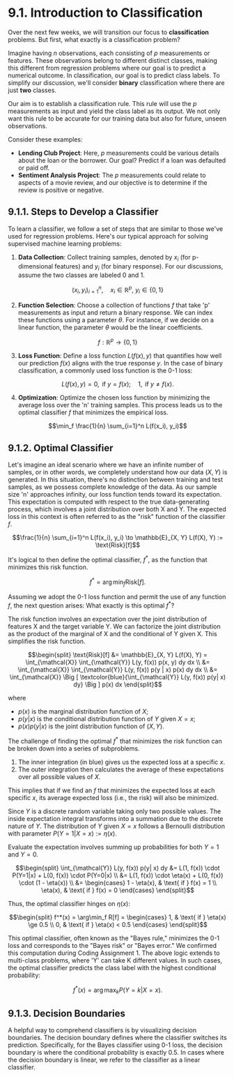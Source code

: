 # 9.1. Introduction to Classification

Over the next few weeks, we will transition our focus to **classification** problems. But first, what exactly is a classification problem?

Imagine having $n$ observations, each consisting of $p$ measurements or features. These observations belong to different distinct classes, making this different from regression problems where our goal is to predict a numerical outcome. In classification, our goal is to predict class labels. To simplify our discussion, we'll consider **binary** classification where there are just **two** classes.

Our aim is to establish a classification rule. This rule will use the $p$ measurements as input and yield the class label as its output. We not only want this rule to be accurate for our training data but also for future, unseen observations.

Consider these examples:

- **Lending Club Project**: Here, $p$ measurements could be various details about the loan or the borrower. Our goal? Predict if a loan was defaulted or paid off.
- **Sentiment Analysis Project**: The $p$ measurements could relate to aspects of a movie review, and our objective is to determine if the review is positive or negative.

## 9.1.1. Steps to Develop a Classifier

To learn a classifier, we follow a set of steps that are similar to those we've used for regression problems. Here's our typical approach for solving supervised machine learning problems:

1. **Data Collection**: Collect training samples, denoted by $x_i$ (for p-dimensional features) and $y_i$ (for binary response). For our discussions, assume the two classes are labeled 0 and 1.

$$(x_i, y_i)_{i=1}^n, \quad x_i \in \mathbb{R}^p, \ y_i \in \{0, 1\}$$

2. **Function Selection**: Choose a collection of functions $f$ that take 'p' measurements as input and return a binary response. We can index these functions using a parameter $\theta$. For instance, if we decide on a linear function, the parameter $\theta$ would be the linear coefficients.

$$f: \mathbb{R}^p \longrightarrow \{0, 1\}$$

3. **Loss Function**: Define a loss function $L(f(x), y)$ that quantifies how well our prediction $f(x)$ aligns with the true response $y$. In the case of binary classification, a commonly used loss function is the 0-1 loss:

$$L(f(x), y) = 0, \text{ if } y=f(x); \quad 1, \text{ if } y \ne f(x).$$

4. **Optimization**: Optimize the chosen loss function by minimizing the average loss over the 'n' training samples. This process leads us to the optimal classifier $f$ that minimizes the empirical loss.

$$\min_f \frac{1}{n} \sum_{i=1}^n L(f(x_i), y_i)$$

## 9.1.2. Optimal Classifier

Let's imagine an ideal scenario where we have an infinite number of samples, or in other words, we completely understand how our data $(X, Y)$ is generated. In this situation, there's no distinction between training and test samples, as we possess complete knowledge of the data. As our sample size 'n' approaches infinity, our loss function tends toward its expectation. This expectation is computed with respect to the true data-generating process, which involves a joint distribution over both X and Y. The expected loss in this context is often referred to as the "risk" function of the classifier $f$.

$$\frac{1}{n} \sum_{i=1}^n L(f(x_i), y_i) \to \mathbb{E}_{X, Y} L(f(X), Y) := \text{Risk}[f]$$

It's logical to then define the optimal classifier, $f^*$, as the function that minimizes this risk function.

$$f^* = \arg\min_f \text{Risk}[f].$$

Assuming we adopt the 0-1 loss function and permit the use of any function $f$, the next question arises: What exactly is this optimal $f^*$?

The risk function involves an expectation over the joint distribution of features X and the target variable Y. We can factorize the joint distribution as the product of the marginal of X and the conditional of Y given X. This simplifies the risk function.

$$\begin{split}
\text{Risk}[f] &= \mathbb{E}_{X, Y} L(f(X), Y) = \int_{\mathcal{X}} \int_{\mathcal{Y}} L(y, f(x)) p(x, y) dy dx \\
&= \int_{\mathcal{X}} \int_{\mathcal{Y}} L(y, f(x)) p(y | x) p(x) dy dx \\
&= \int_{\mathcal{X}} \Big [ \textcolor{blue}{\int_{\mathcal{Y}} L(y, f(x)) p(y| x) dy} \Big ] p(x) dx
\end{split}$$

where

- $p(x)$ is the marginal distribution function of $X$;
- $p(y | x)$ is the conditional distribution function of $Y$ given $X=x$;
- $p(x) p(y|x)$ is the joint distribution function of $(X, Y)$.

The challenge of finding the optimal $f^*$ that minimizes the risk function can be broken down into a series of subproblems.

1. The inner integration (in blue) gives us the expected loss at a specific $x$.
2. The outer integration then calculates the average of these expectations over all possible values of $X$.

This implies that if we find an $f$ that minimizes the expected loss at each specific $x$, its average expected loss (i.e., the risk) will also be minimized.

Since $Y$ is a discrete random variable taking only two possible values. The inside expectation integral transforms into a summation due to the discrete nature of $Y$. The distribution of $Y$ given $X=x$ follows a Bernoulli distribution with parameter $P(Y=1|X=x) := \eta(x)$.

Evaluate the expectation involves summing up probabilities for both $Y = 1$ and $Y = 0$.

$$\begin{split}
\int_{\mathcal{Y}} L(y, f(x)) p(y| x) dy &= L(1, f(x)) \cdot P(Y=1|x) + L(0, f(x)) \cdot P(Y=0|x) \\
&= L(1, f(x)) \cdot \eta(x) + L(0, f(x)) \cdot (1 - \eta(x)) \\
&= \begin{cases}
1 - \eta(x), & \text{ if } f(x) = 1 \\
\eta(x), & \text{ if } f(x) = 0 \end{cases}
\end{split}$$

Thus, the optimal classifier hinges on $\eta(x)$:

$$\begin{split}
f^*(x) = \arg\min_f R[f] = \begin{cases}
1, & \text{ if } \eta(x) \ge 0.5 \\
0, & \text{ if } \eta(x) < 0.5 \end{cases}
\end{split}$$

This optimal classifier, often known as the "Bayes rule," minimizes the 0-1 loss and corresponds to the "Bayes risk" or "Bayes error." We confirmed this computation during Coding Assignment 1. The above logic extends to multi-class problems, where 'Y' can take K different values. In such cases, the optimal classifier predicts the class label with the highest conditional probability:

$$f^*(x) = \arg\max_k P(Y=k | X=x).$$

## 9.1.3. Decision Boundaries

A helpful way to comprehend classifiers is by visualizing decision boundaries. The decision boundary defines where the classifier switches its prediction. Specifically, for the Bayes classifier using 0-1 loss, the decision boundary is where the conditional probability is exactly 0.5. In cases where the decision boundary is linear, we refer to the classifier as a linear classifier.
